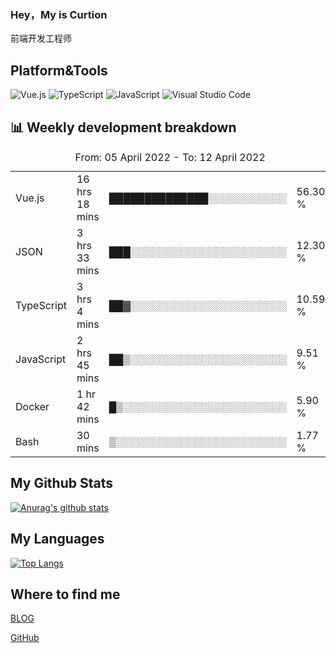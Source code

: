 ### Hey，My is Curtion
前端开发工程师
## Platform&Tools

![Vue.js](https://img.shields.io/badge/-Vue.js-4FC08D?style=flat-square&logo=Vue.js&logoColor=white)
![TypeScript](https://img.shields.io/badge/-TypeScript-007ACC?style=flat-square&logo=typescript&logoColor=white)
![JavaScript](https://img.shields.io/badge/-JavaScript-F7DF1E?style=flat-square&logo=javascript&logoColor=black)
![Visual Studio Code](https://img.shields.io/badge/-VSCode-007ACC?style=flat-square&logo=Visual-Studio-Code&logoColor=white)

## 📊 Weekly development breakdown

<!--START_SECTION:waka-->

<table><caption>From: 05 April 2022 - To: 12 April 2022</caption><tr><td>Vue.js</td><td>16 hrs 18 mins</td><td>██████████████░░░░░░░░░░░</td><td>56.30 %</td></tr><tr><td>JSON</td><td>3 hrs 33 mins</td><td>███░░░░░░░░░░░░░░░░░░░░░░</td><td>12.30 %</td></tr><tr><td>TypeScript</td><td>3 hrs 4 mins</td><td>██▓░░░░░░░░░░░░░░░░░░░░░░</td><td>10.59 %</td></tr><tr><td>JavaScript</td><td>2 hrs 45 mins</td><td>██▒░░░░░░░░░░░░░░░░░░░░░░</td><td>9.51 %</td></tr><tr><td>Docker</td><td>1 hr 42 mins</td><td>█▒░░░░░░░░░░░░░░░░░░░░░░░</td><td>5.90 %</td></tr><tr><td>Bash</td><td>30 mins</td><td>▒░░░░░░░░░░░░░░░░░░░░░░░░</td><td>1.77 %</td></tr></table>

<!--END_SECTION:waka-->

## My Github Stats

[![Anurag's github stats](https://github-readme-stats.vercel.app/api?username=curtion&count_private=true&show_icons=true&theme=onedark)](https://github.com/anuraghazra/github-readme-stats)

## My Languages

[![Top Langs](https://github-readme-stats.vercel.app/api/top-langs/?username=curtion&layout=compact)](https://github.com/anuraghazra/github-readme-stats)

## Where to find me

[BLOG](https://blog.3gxk.net)

[GitHub](https://github.com/Curtion)
